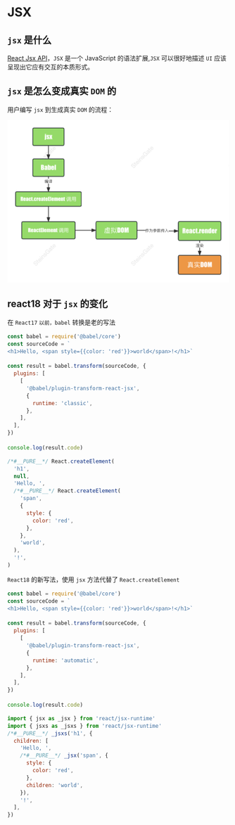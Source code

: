 # JSX

## `jsx` 是什么

[React Jsx API](https://zh-hans.legacy.reactjs.org/docs/introducing-jsx.html)，`JSX` 是一个 JavaScript 的语法扩展,`JSX` 可以很好地描述 `UI` 应该呈现出它应有交互的本质形式。

## `jsx` 是怎么变成真实 `DOM` 的

用户编写 `jsx` 到生成真实 `DOM` 的流程：

![jsx](./image/jsx.jpg)

## react18 对于 `jsx` 的变化

在 `React17` `以前，babel` 转换是老的写法

```jsx
const babel = require('@babel/core')
const sourceCode = `
<h1>Hello, <span style={{color: 'red'}}>world</span>!</h1>`

const result = babel.transform(sourceCode, {
  plugins: [
    [
      '@babel/plugin-transform-react-jsx',
      {
        runtime: 'classic',
      },
    ],
  ],
})

console.log(result.code)
```

```jsx
/*#__PURE__*/ React.createElement(
  'h1',
  null,
  'Hello, ',
  /*#__PURE__*/ React.createElement(
    'span',
    {
      style: {
        color: 'red',
      },
    },
    'world',
  ),
  '!',
)
```

`React18` 的新写法，使用 `jsx` 方法代替了 `React.createElement`

```jsx
const babel = require('@babel/core')
const sourceCode = `
<h1>Hello, <span style={{color: 'red'}}>world</span>!</h1>`

const result = babel.transform(sourceCode, {
  plugins: [
    [
      '@babel/plugin-transform-react-jsx',
      {
        runtime: 'automatic',
      },
    ],
  ],
})

console.log(result.code)
```

```jsx
import { jsx as _jsx } from 'react/jsx-runtime'
import { jsxs as _jsxs } from 'react/jsx-runtime'
/*#__PURE__*/ _jsxs('h1', {
  children: [
    'Hello, ',
    /*#__PURE__*/ _jsx('span', {
      style: {
        color: 'red',
      },
      children: 'world',
    }),
    '!',
  ],
})
```
